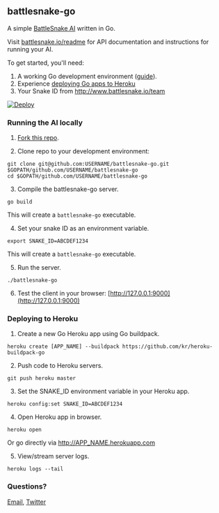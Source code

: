 ## battlesnake-go

A simple [BattleSnake AI](http://battlesnake.io) written in Go.

Visit [battlesnake.io/readme](http://battlesnake.io/readme) for API documentation and instructions for running your AI.

To get started, you'll need:
  1. A working Go development environment ([guide](https://golang.org/doc/install)).
  2. Experience [deploying Go apps to Heroku](https://devcenter.heroku.com/articles/getting-started-with-go#introduction)
  3. Your Snake ID from http://www.battlesnake.io/team

[![Deploy](https://www.herokucdn.com/deploy/button.png)](https://heroku.com/deploy)

### Running the AI locally

1) [Fork this repo](https://github.com/sendwithus/battlesnake-go/fork).

2) Clone repo to your development environment:
```
git clone git@github.com:USERNAME/battlesnake-go.git $GOPATH/github.com/USERNAME/battlesnake-go
cd $GOPATH/github.com/USERNAME/battlesnake-go
```

3) Compile the battlesnake-go server.
```
go build
```
This will create a `battlesnake-go` executable.

4) Set your snake ID as an environment variable.
```
export SNAKE_ID=ABCDEF1234
```
This will create a `battlesnake-go` executable.

5) Run the server.
```
./battlesnake-go
```

6) Test the client in your browser: [http://127.0.0.1:9000](http://127.0.0.1:9000)


### Deploying to Heroku

1) Create a new Go Heroku app using Go buildpack.
```
heroku create [APP_NAME] --buildpack https://github.com/kr/heroku-buildpack-go
```

2) Push code to Heroku servers.
```
git push heroku master
```

3) Set the SNAKE_ID environment variable in your Heroku app.
```
heroku config:set SNAKE_ID=ABCDEF1234
```

4) Open Heroku app in browser.
```
heroku open
```
Or go directly via http://APP_NAME.herokuapp.com

5) View/stream server logs.
```
heroku logs --tail
```

### Questions?

[Email](mailto:battlesnake@sendwithus.com), [Twitter](http://twitter.com/send_with_us)

